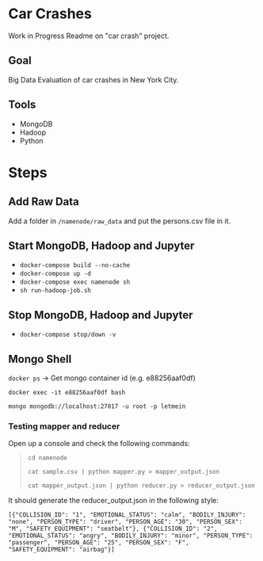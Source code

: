 # Car Crashes

Work in Progress Readme on "car crash" project.

## Goal
Big Data Evaluation of car crashes in New York City. 

## Tools
- MongoDB
- Hadoop
- Python

# Steps

## Add Raw Data

Add a folder in `/namenode/raw_data` and put the persons.csv file in it.

## Start MongoDB, Hadoop and Jupyter
- `docker-compose build --no-cache`
- `docker-compose up -d`
- `docker-compose exec namenode sh`
- `sh run-hadoop-job.sh`

## Stop MongoDB, Hadoop and Jupyter
- `docker-compose stop/down -v`

## Mongo Shell
`docker ps` -> Get mongo container id (e.g. e88256aaf0df)

`docker exec -it e88256aaf0df bash` 

`mongo mongodb://localhost:27017 -u root -p letmein`


### Testing mapper and reducer

Open up a console and check the following commands:

>`cd namenode`
> 
> `cat sample.csv | python mapper.py > mapper_output.json`
> 
> `cat mapper_output.json | python reducer.py > reducer_output.json`

It should generate the reducer_output.json in the following style:

``[{"COLLISION_ID": "1", "EMOTIONAL_STATUS": "calm", "BODILY_INJURY": "none", "PERSON_TYPE": "driver", "PERSON_AGE": "30", "PERSON_SEX": "M", "SAFETY_EQUIPMENT": "seatbelt"}, {"COLLISION_ID": "2", "EMOTIONAL_STATUS": "angry", "BODILY_INJURY": "minor", "PERSON_TYPE": "passenger", "PERSON_AGE": "25", "PERSON_SEX": "F", "SAFETY_EQUIPMENT": "airbag"}]
``

